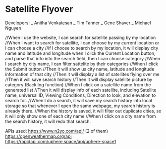 # Satellite Flyover

Developers:
_ Anitha Venkatesan
_ Tim Tanner
_ Gene Shaver
_ Michael Nguyen

//When I use the website, I can search for satellite passing by my location
//When I want to search for satellite, I can choose by my current location or 
I can choose a city
//If I choose to search by my location, it will display city name and latitude and 
longitude when I click the Current Location button, and parse that info into the search field, then I can choose category
//When I search by city name, I can filter sattelite by their categories
//When I click the Submit button
//Then it will show us city name, latitude and longitude information of that city
//Then it will display a list of satellites flying over me
//Then it will save search history
//Then it will display satellite picture by category (Back log function)
//When I click on a satellite name from the generated list
//Then it will display info of each satellite, including Satellite name, universal ID, Viewing Conditions, Direction to look, and elevation to search for.
//When I do a search, it will save my search history into local storage so that whenever I open the same webpage, my search history is already there.
//When the history is saved, it will filter out duplicate cities, so it will only show one of each city name
//When I click on a city name from the search history, it will redo that search.

APIs used:
https://www.n2yo.com/api/ (2 of them)
https://openweathermap.org/api 
https://rapidapi.com/uphere.space/api/uphere-space1

